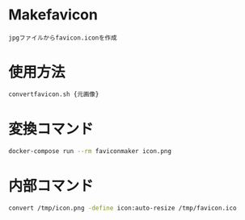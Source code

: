 # Makefavicon
    jpgファイルからfavicon.iconを作成
# 使用方法
```bash
convertfavicon.sh {元画像}
```
# 変換コマンド   
```bash
docker-compose run --rm faviconmaker icon.png
```
# 内部コマンド
```bash
convert /tmp/icon.png -define icon:auto-resize /tmp/favicon.ico
```